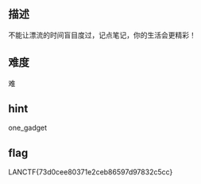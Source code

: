 ## 描述

不能让漂流的时间盲目度过，记点笔记，你的生活会更精彩！

## 难度

难

## hint

one_gadget

## flag

LANCTF{73d0cee80371e2ceb86597d97832c5cc}
